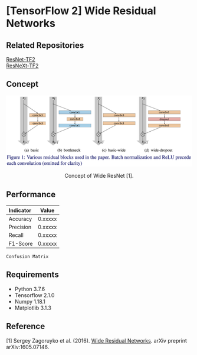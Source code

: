 [TensorFlow 2] Wide Residual Networks
=====

## Related Repositories
<a href="https://github.com/YeongHyeon/ResNet-TF2">ResNet-TF2</a>  
<a href="https://github.com/YeongHyeon/ResNeXt-TF2">ResNeXt-TF2</a>  

## Concept
<div align="center">
  <img src="./figures/wideresnet.png" width="600">  
  <p>Concept of Wide ResNet [1].</p>
</div>

## Performance

|Indicator|Value|
|:---|:---:|
|Accuracy|0.xxxxx|
|Precision|0.xxxxx|
|Recall|0.xxxxx|
|F1-Score|0.xxxxx|

```
Confusion Matrix
```

## Requirements
* Python 3.7.6  
* Tensorflow 2.1.0  
* Numpy 1.18.1  
* Matplotlib 3.1.3  

## Reference
[1] Sergey Zagoruyko et al. (2016). <a href="https://arxiv.org/abs/1605.07146">Wide Residual Networks</a>. arXiv preprint arXiv:1605.07146.

